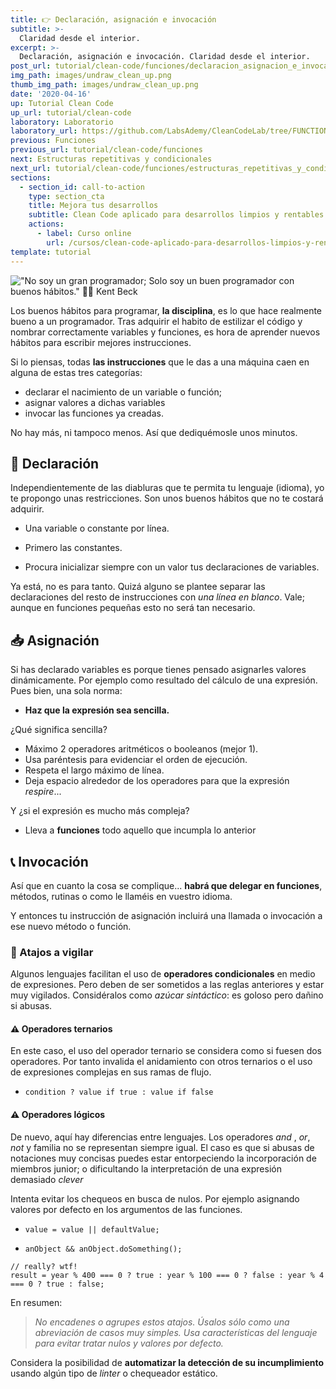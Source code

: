```yaml
---
title: 👉 Declaración, asignación e invocación
subtitle: >-
  Claridad desde el interior.
excerpt: >-
  Declaración, asignación e invocación. Claridad desde el interior.
post_url: tutorial/clean-code/funciones/declaracion_asignacion_e_invocacion
img_path: images/undraw_clean_up.png
thumb_img_path: images/undraw_clean_up.png
date: '2020-04-16'
up: Tutorial Clean Code
up_url: tutorial/clean-code
laboratory: Laboratorio
laboratory_url: https://github.com/LabsAdemy/CleanCodeLab/tree/FUNCTION/src/examples/1-instructions
previous: Funciones
previous_url: tutorial/clean-code/funciones
next: Estructuras repetitivas y condicionales
next_url: tutorial/clean-code/funciones/estructuras_repetitivas_y_condicionales
sections:
  - section_id: call-to-action
    type: section_cta
    title: Mejora tus desarrollos
    subtitle: Clean Code aplicado para desarrollos limpios y rentables.
    actions:
      - label: Curso online
        url: /cursos/clean-code-aplicado-para-desarrollos-limpios-y-rentables/
template: tutorial
---
```


!["No soy un gran programador; Solo soy un buen programador con buenos hábitos." ✍🏼 Kent Beck](/images/citas/2.1-clean-code.png)

<!-- > _"No soy un gran programador; Solo soy un buen programador con buenos hábitos"_
>
> -- ✍️ **Kent Beck** -->

Los buenos hábitos para programar, **la disciplina**, es lo que hace realmente bueno a un programador. Tras adquirir el habito de estilizar el código y nombrar correctamente variables y funciones, es hora de aprender nuevos hábitos para escribir mejores instrucciones.

Si lo piensas, todas **las instrucciones** que le das a una máquina caen en alguna de estas tres categorías:

- declarar el nacimiento de un variable o función;
- asignar valores a dichas variables
- invocar las funciones ya creadas.

No hay más, ni tampoco menos. Así que dediquémosle unos minutos.

## 👶 Declaración

Independientemente de las diabluras que te permita tu lenguaje (idioma), yo te propongo unas restricciones. Son unos buenos hábitos que no te costará adquirir.

- Una variable o constante por línea.

- Primero las constantes.

- Procura inicializar siempre con un valor tus declaraciones de variables.

Ya está, no es para tanto. Quizá alguno se plantee separar las declaraciones del resto de instrucciones con _una línea en blanco_. Vale; aunque en funciones pequeñas esto no será tan necesario.

## 📥 Asignación

Si has declarado variables es porque tienes pensado asignarles valores dinámicamente. Por ejemplo como resultado del cálculo de una expresión.
Pues bien, una sola norma:

- **Haz que la expresión sea sencilla.**

¿Qué significa sencilla?

- Máximo 2 operadores aritméticos o booleanos (mejor 1).
- Usa paréntesis para evidenciar el orden de ejecución.
- Respeta el largo máximo de línea.
- Deja espacio alrededor de los operadores para que la expresión _respire_...

Y ¿si el expresión es mucho más compleja?

- Lleva a **funciones** todo aquello que incumpla lo anterior

## 📞 Invocación

Así que en cuanto la cosa se complique... **habrá que delegar en funciones**, métodos, rutinas o como le llaméis en vuestro idioma.

Y entonces tu instrucción de asignación incluirá una llamada o invocación a ese nuevo método o función.

### 👮 Atajos a vigilar

Algunos lenguajes facilitan el uso de **operadores condicionales** en medio de expresiones. Pero deben de ser sometidos a las reglas anteriores y estar muy vigilados. Considéralos como _azúcar sintáctico_: es goloso pero dañino si abusas.

#### ⚠️ Operadores ternarios

En este caso, el uso del operador ternario se considera como si fuesen dos operadores. Por tanto invalida el anidamiento con otros ternarios o el uso de expresiones complejas en sus ramas de flujo.

- `condition ? value if true : value if false`

#### ⚠️ Operadores lógicos

De nuevo, aquí hay diferencias entre lenguajes. Los operadores _and_ , _or_, _not_ y familia no se representan siempre igual. El caso es que si abusas de notaciones muy concisas puedes estar entorpeciendo la incorporación de miembros junior; o dificultando la interpretación de una expresión demasiado _clever_

Intenta evitar los chequeos en busca de nulos. Por ejemplo asignando valores por defecto en los argumentos de las funciones.

- `value = value || defaultValue;`

- `anObject && anObject.doSomething();`

```
// really? wtf!
result = year % 400 === 0 ? true : year % 100 === 0 ? false : year % 4 === 0 ? true : false;
```

En resumen:

> _No encadenes o agrupes estos atajos.
> Úsalos sólo como una abreviación de casos muy simples.
> Usa características del lenguaje para evitar tratar nulos y valores por defecto._

Considera la posibilidad de **automatizar la detección de su incumplimiento** usando algún tipo de _linter_ o chequeador estático.
